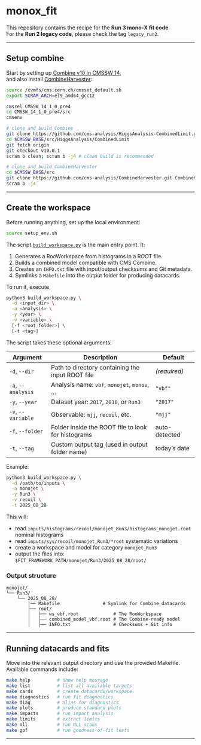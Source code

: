 # monox_fit

This repository contains the recipe for the **Run 3 mono-X fit code**.  
For the **Run 2 legacy code**, please check the tag `legacy_run2`.

---

## Setup combine

Start by setting up [Combine v10 in CMSSW 14](http://cms-analysis.github.io/HiggsAnalysis-CombinedLimit/latest/#combine-v10-recommended-version),  
and also install [CombineHarvester](http://cms-analysis.github.io/CombineHarvester/index.html):

```bash
source /cvmfs/cms.cern.ch/cmsset_default.sh
export SCRAM_ARCH=el9_amd64_gcc12

cmsrel CMSSW_14_1_0_pre4
cd CMSSW_14_1_0_pre4/src
cmsenv

# clone and build Combine
git clone https://github.com/cms-analysis/HiggsAnalysis-CombinedLimit.git
cd $CMSSW_BASE/src/HiggsAnalysis/CombinedLimit
git fetch origin
git checkout v10.0.1
scram b clean; scram b -j4 # clean build is recommended

# clone and build CombineHarvester
cd $CMSSW_BASE/src
git clone https://github.com/cms-analysis/CombineHarvester.git CombineHarvester
scram b -j4
```

---

## Create the workspace

Before running anything, set up the local environment:

```bash
source setup_env.sh
```

The script [`build_workspace.py`](build_workspace.py) is the main entry point. It:

1. Generates a RooWorkspace from histograms in a ROOT file.
2. Builds a combined model compatible with CMS Combine.
3. Creates an `INFO.txt` file with input/output checksums and Git metadata.
4. Symlinks a `Makefile` into the output folder for producing datacards.

To run it, execute
```bash
python3 build_workspace.py \
  -d <input_dir> \
  -a <analysis> \
  -y <year> \
  -v <variable> \
  [-f <root_folder>] \
  [-t <tag>]
```

The script takes these optional arguments:

| Argument           | Description                                       | Default       |
|--------------------|---------------------------------------------------|---------------|
| `-d`, `--dir`      | Path to directory containing the input ROOT file   | *(required)*  |
| `-a`, `--analysis` | Analysis name: `vbf`, `monojet`, `monov`, …        | `"vbf"`       |
| `-y`, `--year`     | Dataset year: `2017`, `2018`, or `Run3`            | `"2017"`      |
| `-v`, `--variable` | Observable: `mjj`, `recoil`, etc.                  | `"mjj"`       |
| `-f`, `--folder`   | Folder inside the ROOT file to look for histograms | auto-detected |
| `-t`, `--tag`      | Custom output tag (used in output folder name)     | today’s date  |

Example:

```bash
python3 build_workspace.py \
  -d /path/to/inputs \
  -a monojet \
  -y Run3 \
  -v recoil \
  -t 2025_08_28
```

This will:

- read `inputs/histograms/recoil/monojet_Run3/histograms_monojet.root` nominal histograms
- read `inputs/sys/recoil/monojet_Run3/*root` systematic variations
- create a workspace and model for category `monojet_Run3`
- output the files into:  
  `$FIT_FRAMEWORK_PATH/monojet/Run3/2025_08_28/root/`

### Output structure

```
monojet/
└── Run3/
    └── 2025_08_28/
        │── Makefile                # Symlink for Combine datacards
        ├── root/
        │   ├── ws_vbf.root             # The RooWorkspace
        │   ├── combined_model_vbf.root # The Combine-ready model
        │   ├── INFO.txt                # Checksums + Git info
```

---

## Running datacards and fits

Move into the relevant output directory and use the provided Makefile.  
Available commands include:

```bash
make help          # show help message
make list          # list all available targets
make cards         # create datacards/workspace
make diagnostics   # run fit diagnostics
make diag          # alias for diagnostics
make plots         # produce standard plots
make impacts       # run impact analysis
make limits        # extract limits
make nll           # run NLL scans
make gof           # run goodness-of-fit tests
```

---
